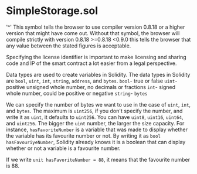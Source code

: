 # SimpleStorage.sol

'^' This symbol  tells the browser to use compiler version 0.8.18 or a higher version that might have come out. Without that symbol, the browser will compile strictly with version 0.8.18 >=0.8.18 <0.9.0 this tells the browser that any value between the stated figures is acceptable.

Specifying the license identifier is important to make licensing and sharing code and IP of the smart contract a lot easier from a legal perspective.

Data types are used to create variables in Solidity. The data types in Solidity are `bool`, `uint`, `int`, `string`, `address`, and `bytes`.
`bool`- true or false
`uint`- positive unsigned whole number, no decimals or fractions 
`int`- signed whole number, could be positive or negative 
`string`- 
`bytes`

We can specify the number of bytes we want to use in the case of `uint`, `int`, and `bytes`. The maximum is `uint256`, if you don't specify the number, and write it as `uint`, it defaults to `uint256`. You can have `uint8`, `uint16`, `uint64`, and `uint256`. The bigger the `uint` number, the larger the size capacity.
For instance, `hasFavoriteNumber` is a variable that was made to display whether the variable has its favourite number or not. By writing it as `bool hasFavouriyeNumber`, Solidity already knows it is a boolean that can display whether or not a variable is a favourite number. 

If we write `unit hasFavoriteNumber = 88`, it means that the favourite number is 88. 
